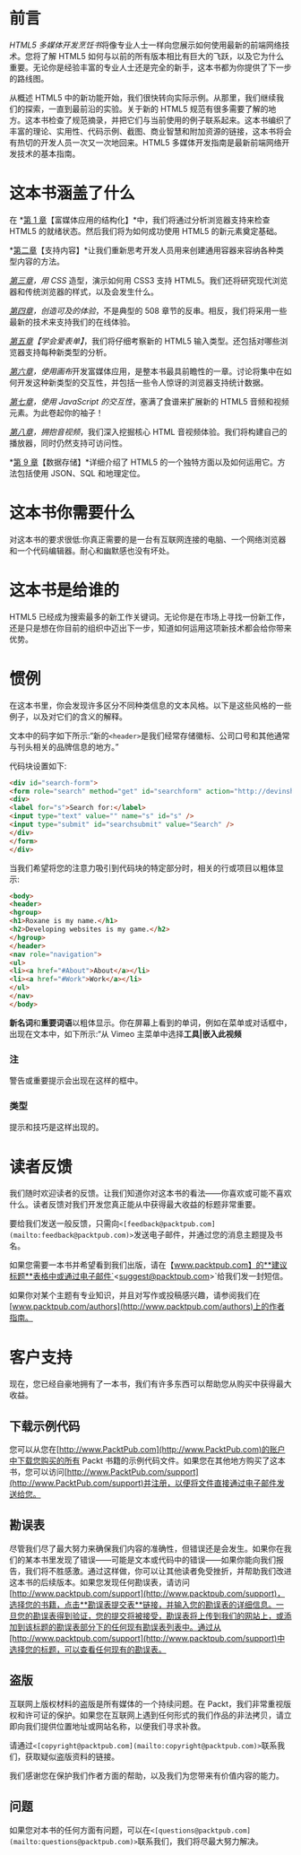 # 前言

*HTML5 多媒体开发烹饪书*将像专业人士一样向您展示如何使用最新的前端网络技术。您将了解 HTML5 如何与以前的所有版本相比有巨大的飞跃，以及它为什么重要。无论你是经验丰富的专业人士还是完全的新手，这本书都为你提供了下一步的路线图。

从概述 HTML5 中的新功能开始，我们很快转向实际示例。从那里，我们继续我们的探索，一直到最前沿的实验。关于新的 HTML5 规范有很多需要了解的地方。这本书检查了规范摘录，并把它们与当前使用的例子联系起来。这本书编织了丰富的理论、实用性、代码示例、截图、商业智慧和附加资源的链接，这本书将会有热切的开发人员一次又一次地回来。HTML5 多媒体开发指南是最新前端网络开发技术的基本指南。

# 这本书涵盖了什么

在 *[第 1 章](01.html "Chapter 1. Structuring for Rich Media Applications")【富媒体应用的结构化】*中，我们将通过分析浏览器支持来检查 HTML5 的就绪状态。然后我们将为如何成功使用 HTML5 的新元素奠定基础。

*[第二章](02.html "Chapter 2. Supporting the Content")【支持内容】*让我们重新思考开发人员用来创建通用容器来容纳各种类型内容的方法。

*[第三章](03.html "Chapter 3. Styling with CSS")，用 CSS* 造型，演示如何用 CSS3 支持 HTML5。我们还将研究现代浏览器和传统浏览器的样式，以及会发生什么。

*[第四章](04.html "Chapter 4. Creating Accessible Experiences")，创造可及的体验*，不是典型的 508 章节的反串。相反，我们将采用一些最新的技术来支持我们的在线体验。

*[第五章](05.html "Chapter 5. Learning to Love Forms")【学会爱表单】*，我们将仔细考察新的 HTML5 输入类型。还包括对哪些浏览器支持每种新类型的分析。

*[第六章](06.html "Chapter 6. Developing Rich Media Applications Using Canvas")，使用画布*开发富媒体应用，是整本书最具前瞻性的一章。讨论将集中在如何开发这种新类型的交互性，并包括一些令人惊讶的浏览器支持统计数据。

*[第七章](07.html "Chapter 7. Interactivity using JavaScript")，使用 JavaScript 的交互性*，塞满了食谱来扩展新的 HTML5 音频和视频元素。为此卷起你的袖子！

*[第八章](08.html "Chapter 8. Embracing Audio and Video")，拥抱音视频*，我们深入挖掘核心 HTML 音视频体验。我们将构建自己的播放器，同时仍然支持可访问性。

*[第 9 章](09.html "Chapter 9. Data Storage")【数据存储】*详细介绍了 HTML5 的一个独特方面以及如何运用它。方法包括使用 JSON、SQL 和地理定位。

# 这本书你需要什么

对这本书的要求很低:你真正需要的是一台有互联网连接的电脑、一个网络浏览器和一个代码编辑器。耐心和幽默感也没有坏处。

# 这本书是给谁的

HTML5 已经成为搜索最多的新工作关键词。无论你是在市场上寻找一份新工作，还是只是想在你目前的组织中迈出下一步，知道如何运用这项新技术都会给你带来优势。

# 惯例

在这本书里，你会发现许多区分不同种类信息的文本风格。以下是这些风格的一些例子，以及对它们的含义的解释。

文本中的码字如下所示:“新的`<header>`是我们经常存储徽标、公司口号和其他通常与刊头相关的品牌信息的地方。”

代码块设置如下:

```html
<div id="search-form">
<form role="search" method="get" id="searchform" action="http://devinsheaven.com/" >
<div>
<label for="s">Search for:</label>
<input type="text" value="" name="s" id="s" />
<input type="submit" id="searchsubmit" value="Search" />
</div>
</form>
</div>

```

当我们希望将您的注意力吸引到代码块的特定部分时，相关的行或项目以粗体显示:

```html
<body>
<header>
<hgroup>
<h1>Roxane is my name.</h1>
<h2>Developing websites is my game.</h2>
</hgroup>
</header>
<nav role="navigation">
<ul>
<li><a href="#About">About</a></li>
<li><a href="#Work">Work</a></li>
</ul>
</nav>
</body>

```

**新名词**和**重要词语**以粗体显示。你在屏幕上看到的单词，例如在菜单或对话框中，出现在文本中，如下所示:“从 Vimeo 主菜单中选择**工具|嵌入此视频**

### 注

警告或重要提示会出现在这样的框中。

### 类型

提示和技巧是这样出现的。

# 读者反馈

我们随时欢迎读者的反馈。让我们知道你对这本书的看法——你喜欢或可能不喜欢什么。读者反馈对我们开发您真正能从中获得最大收益的标题非常重要。

要给我们发送一般反馈，只需向`<[feedback@packtpub.com](mailto:feedback@packtpub.com)>`发送电子邮件，并通过您的消息主题提及书名。

如果您需要一本书并希望看到我们出版，请在【www.packtpub.com】的**建议标题**表格中或通过电子邮件`<[suggest@packtpub.com](mailto:suggest@packtpub.com)>`给我们发一封短信。

如果你对某个主题有专业知识，并且对写作或投稿感兴趣，请参阅我们在[www.packtpub.com/authors](http://www.packtpub.com/authors)上的作者指南。

# 客户支持

现在，您已经自豪地拥有了一本书，我们有许多东西可以帮助您从购买中获得最大收益。

## 下载示例代码

您可以从您在[http://www.PacktPub.com](http://www.PacktPub.com)的账户中下载您购买的所有 Packt 书籍的示例代码文件。如果您在其他地方购买了这本书，您可以访问[http://www.PacktPub.com/support](http://www.PacktPub.com/support)并注册，以便将文件直接通过电子邮件发送给您。

## 勘误表

尽管我们尽了最大努力来确保我们内容的准确性，但错误还是会发生。如果你在我们的某本书里发现了错误——可能是文本或代码中的错误——如果你能向我们报告，我们将不胜感激。通过这样做，你可以让其他读者免受挫折，并帮助我们改进这本书的后续版本。如果您发现任何勘误表，请访问[http://www.packtpub.com/support](http://www.packtpub.com/support)，选择您的书籍，点击**勘误表提交表**链接，并输入您的勘误表的详细信息。一旦您的勘误表得到验证，您的提交将被接受，勘误表将上传到我们的网站上，或添加到该标题的勘误表部分下的任何现有勘误表列表中。通过从[http://www.packtpub.com/support](http://www.packtpub.com/support)中选择您的标题，可以查看任何现有的勘误表。

## 盗版

互联网上版权材料的盗版是所有媒体的一个持续问题。在 Packt，我们非常重视版权和许可证的保护。如果您在互联网上遇到任何形式的我们作品的非法拷贝，请立即向我们提供位置地址或网站名称，以便我们寻求补救。

请通过`<[copyright@packtpub.com](mailto:copyright@packtpub.com)>`联系我们，获取疑似盗版资料的链接。

我们感谢您在保护我们作者方面的帮助，以及我们为您带来有价值内容的能力。

## 问题

如果您对本书的任何方面有问题，可以在`<[questions@packtpub.com](mailto:questions@packtpub.com)>`联系我们，我们将尽最大努力解决。